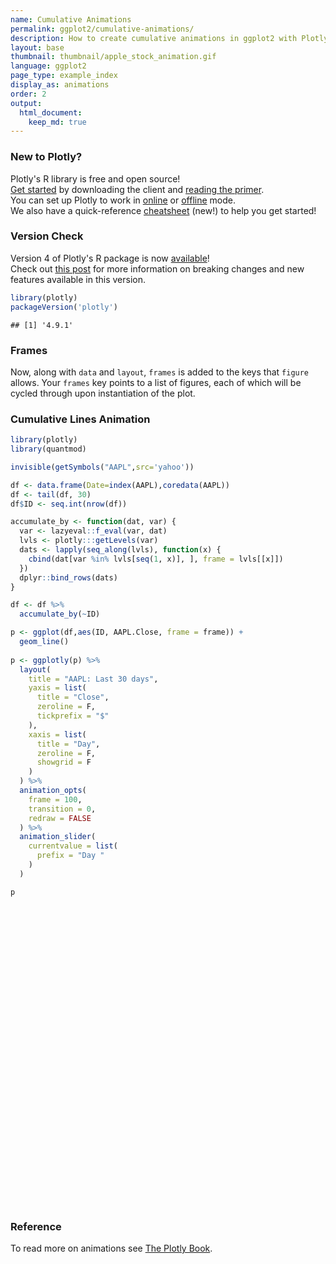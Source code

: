 ```yaml
---
name: Cumulative Animations
permalink: ggplot2/cumulative-animations/
description: How to create cumulative animations in ggplot2 with Plotly.
layout: base
thumbnail: thumbnail/apple_stock_animation.gif
language: ggplot2
page_type: example_index
display_as: animations
order: 2
output:
  html_document:
    keep_md: true
---
```




### New to Plotly?

Plotly's R library is free and open source!<br>
[Get started](https://plot.ly/r/getting-started/) by downloading the client and [reading the primer](https://plot.ly/r/getting-started/).<br>
You can set up Plotly to work in [online](https://plot.ly/r/getting-started/#hosting-graphs-in-your-online-plotly-account) or [offline](https://plot.ly/r/offline/) mode.<br>
We also have a quick-reference [cheatsheet](https://images.plot.ly/plotly-documentation/images/r_cheat_sheet.pdf) (new!) to help you get started!

### Version Check

Version 4 of Plotly's R package is now [available](https://plot.ly/r/getting-started/#installation)!<br>
Check out [this post](http://moderndata.plot.ly/upgrading-to-plotly-4-0-and-above/) for more information on breaking changes and new features available in this version.

```r
library(plotly)
packageVersion('plotly')
```

```
## [1] '4.9.1'
```

### Frames

Now, along with `data` and `layout`, `frames` is added to the keys that `figure` allows. Your `frames` key points to a list of figures, each of which will be cycled through upon instantiation of the plot.

### Cumulative Lines Animation


```r
library(plotly)
library(quantmod)

invisible(getSymbols("AAPL",src='yahoo'))

df <- data.frame(Date=index(AAPL),coredata(AAPL))
df <- tail(df, 30)
df$ID <- seq.int(nrow(df))

accumulate_by <- function(dat, var) {
  var <- lazyeval::f_eval(var, dat)
  lvls <- plotly:::getLevels(var)
  dats <- lapply(seq_along(lvls), function(x) {
    cbind(dat[var %in% lvls[seq(1, x)], ], frame = lvls[[x]])
  })
  dplyr::bind_rows(dats)
}

df <- df %>%
  accumulate_by(~ID)

p <- ggplot(df,aes(ID, AAPL.Close, frame = frame)) +
  geom_line()
  
p <- ggplotly(p) %>%
  layout(
    title = "AAPL: Last 30 days",
    yaxis = list(
      title = "Close",
      zeroline = F,
      tickprefix = "$"
    ),
    xaxis = list(
      title = "Day",
      zeroline = F, 
      showgrid = F
    )
  ) %>% 
  animation_opts(
    frame = 100, 
    transition = 0, 
    redraw = FALSE
  ) %>%
  animation_slider(
    currentvalue = list(
      prefix = "Day "
    )
  )

p
```

<div id="htmlwidget-3864d1f7629e092b8380" style="width:672px;height:480px;" class="plotly html-widget"></div>
<script type="application/json" data-for="htmlwidget-3864d1f7629e092b8380">{"x":{"data":[{"x":[1],"y":[263.190002],"text":"ID:  1<br />AAPL.Close: 263.19<br />frame:  1","frame":"1","type":"scatter","mode":"lines","line":{"width":1.88976377952756,"color":"rgba(0,0,0,1)","dash":"solid"},"hoveron":"points","showlegend":false,"xaxis":"x","yaxis":"y","hoverinfo":"text","visible":true}],"layout":{"margin":{"t":26.2283105022831,"r":7.30593607305936,"b":40.1826484018265,"l":43.1050228310502},"plot_bgcolor":"rgba(235,235,235,1)","paper_bgcolor":"rgba(255,255,255,1)","font":{"color":"rgba(0,0,0,1)","family":"","size":14.6118721461187},"xaxis":{"domain":[0,1],"automargin":true,"type":"linear","autorange":false,"range":[-0.45,31.45],"tickmode":"array","ticktext":["0","10","20","30"],"tickvals":[0,10,20,30],"categoryorder":"array","categoryarray":["0","10","20","30"],"nticks":null,"ticks":"outside","tickcolor":"rgba(51,51,51,1)","ticklen":3.65296803652968,"tickwidth":0.66417600664176,"showticklabels":true,"tickfont":{"color":"rgba(77,77,77,1)","family":"","size":11.689497716895},"tickangle":-0,"showline":false,"linecolor":null,"linewidth":0,"showgrid":false,"gridcolor":"rgba(255,255,255,1)","gridwidth":0.66417600664176,"zeroline":false,"anchor":"y","title":"Day","hoverformat":".2f"},"yaxis":{"domain":[0,1],"automargin":true,"type":"linear","autorange":false,"range":[257.4050123,302.3950057],"tickmode":"array","ticktext":["260","270","280","290","300"],"tickvals":[260,270,280,290,300],"categoryorder":"array","categoryarray":["260","270","280","290","300"],"nticks":null,"ticks":"outside","tickcolor":"rgba(51,51,51,1)","ticklen":3.65296803652968,"tickwidth":0.66417600664176,"showticklabels":true,"tickfont":{"color":"rgba(77,77,77,1)","family":"","size":11.689497716895},"tickangle":-0,"showline":false,"linecolor":null,"linewidth":0,"showgrid":true,"gridcolor":"rgba(255,255,255,1)","gridwidth":0.66417600664176,"zeroline":false,"anchor":"x","title":"Close","hoverformat":".2f","tickprefix":"$"},"shapes":[{"type":"rect","fillcolor":null,"line":{"color":null,"width":0,"linetype":[]},"yref":"paper","xref":"paper","x0":0,"x1":1,"y0":0,"y1":1}],"showlegend":false,"legend":{"bgcolor":"rgba(255,255,255,1)","bordercolor":"transparent","borderwidth":1.88976377952756,"font":{"color":"rgba(0,0,0,1)","family":"","size":11.689497716895}},"hovermode":"closest","barmode":"relative","title":"AAPL: Last 30 days","sliders":[{"currentvalue":{"prefix":"Day ","xanchor":"right","font":{"size":16,"color":"rgba(204,204,204,1)"}},"steps":[{"method":"animate","args":[["1"],{"transition":{"duration":0,"easing":"linear"},"frame":{"duration":100,"redraw":false},"mode":"immediate"}],"label":"1","value":"1"},{"method":"animate","args":[["2"],{"transition":{"duration":0,"easing":"linear"},"frame":{"duration":100,"redraw":false},"mode":"immediate"}],"label":"2","value":"2"},{"method":"animate","args":[["3"],{"transition":{"duration":0,"easing":"linear"},"frame":{"duration":100,"redraw":false},"mode":"immediate"}],"label":"3","value":"3"},{"method":"animate","args":[["4"],{"transition":{"duration":0,"easing":"linear"},"frame":{"duration":100,"redraw":false},"mode":"immediate"}],"label":"4","value":"4"},{"method":"animate","args":[["5"],{"transition":{"duration":0,"easing":"linear"},"frame":{"duration":100,"redraw":false},"mode":"immediate"}],"label":"5","value":"5"},{"method":"animate","args":[["6"],{"transition":{"duration":0,"easing":"linear"},"frame":{"duration":100,"redraw":false},"mode":"immediate"}],"label":"6","value":"6"},{"method":"animate","args":[["7"],{"transition":{"duration":0,"easing":"linear"},"frame":{"duration":100,"redraw":false},"mode":"immediate"}],"label":"7","value":"7"},{"method":"animate","args":[["8"],{"transition":{"duration":0,"easing":"linear"},"frame":{"duration":100,"redraw":false},"mode":"immediate"}],"label":"8","value":"8"},{"method":"animate","args":[["9"],{"transition":{"duration":0,"easing":"linear"},"frame":{"duration":100,"redraw":false},"mode":"immediate"}],"label":"9","value":"9"},{"method":"animate","args":[["10"],{"transition":{"duration":0,"easing":"linear"},"frame":{"duration":100,"redraw":false},"mode":"immediate"}],"label":"10","value":"10"},{"method":"animate","args":[["11"],{"transition":{"duration":0,"easing":"linear"},"frame":{"duration":100,"redraw":false},"mode":"immediate"}],"label":"11","value":"11"},{"method":"animate","args":[["12"],{"transition":{"duration":0,"easing":"linear"},"frame":{"duration":100,"redraw":false},"mode":"immediate"}],"label":"12","value":"12"},{"method":"animate","args":[["13"],{"transition":{"duration":0,"easing":"linear"},"frame":{"duration":100,"redraw":false},"mode":"immediate"}],"label":"13","value":"13"},{"method":"animate","args":[["14"],{"transition":{"duration":0,"easing":"linear"},"frame":{"duration":100,"redraw":false},"mode":"immediate"}],"label":"14","value":"14"},{"method":"animate","args":[["15"],{"transition":{"duration":0,"easing":"linear"},"frame":{"duration":100,"redraw":false},"mode":"immediate"}],"label":"15","value":"15"},{"method":"animate","args":[["16"],{"transition":{"duration":0,"easing":"linear"},"frame":{"duration":100,"redraw":false},"mode":"immediate"}],"label":"16","value":"16"},{"method":"animate","args":[["17"],{"transition":{"duration":0,"easing":"linear"},"frame":{"duration":100,"redraw":false},"mode":"immediate"}],"label":"17","value":"17"},{"method":"animate","args":[["18"],{"transition":{"duration":0,"easing":"linear"},"frame":{"duration":100,"redraw":false},"mode":"immediate"}],"label":"18","value":"18"},{"method":"animate","args":[["19"],{"transition":{"duration":0,"easing":"linear"},"frame":{"duration":100,"redraw":false},"mode":"immediate"}],"label":"19","value":"19"},{"method":"animate","args":[["20"],{"transition":{"duration":0,"easing":"linear"},"frame":{"duration":100,"redraw":false},"mode":"immediate"}],"label":"20","value":"20"},{"method":"animate","args":[["21"],{"transition":{"duration":0,"easing":"linear"},"frame":{"duration":100,"redraw":false},"mode":"immediate"}],"label":"21","value":"21"},{"method":"animate","args":[["22"],{"transition":{"duration":0,"easing":"linear"},"frame":{"duration":100,"redraw":false},"mode":"immediate"}],"label":"22","value":"22"},{"method":"animate","args":[["23"],{"transition":{"duration":0,"easing":"linear"},"frame":{"duration":100,"redraw":false},"mode":"immediate"}],"label":"23","value":"23"},{"method":"animate","args":[["24"],{"transition":{"duration":0,"easing":"linear"},"frame":{"duration":100,"redraw":false},"mode":"immediate"}],"label":"24","value":"24"},{"method":"animate","args":[["25"],{"transition":{"duration":0,"easing":"linear"},"frame":{"duration":100,"redraw":false},"mode":"immediate"}],"label":"25","value":"25"},{"method":"animate","args":[["26"],{"transition":{"duration":0,"easing":"linear"},"frame":{"duration":100,"redraw":false},"mode":"immediate"}],"label":"26","value":"26"},{"method":"animate","args":[["27"],{"transition":{"duration":0,"easing":"linear"},"frame":{"duration":100,"redraw":false},"mode":"immediate"}],"label":"27","value":"27"},{"method":"animate","args":[["28"],{"transition":{"duration":0,"easing":"linear"},"frame":{"duration":100,"redraw":false},"mode":"immediate"}],"label":"28","value":"28"},{"method":"animate","args":[["29"],{"transition":{"duration":0,"easing":"linear"},"frame":{"duration":100,"redraw":false},"mode":"immediate"}],"label":"29","value":"29"},{"method":"animate","args":[["30"],{"transition":{"duration":0,"easing":"linear"},"frame":{"duration":100,"redraw":false},"mode":"immediate"}],"label":"30","value":"30"}],"visible":true,"pad":{"t":40}}],"updatemenus":[{"type":"buttons","direction":"right","showactive":false,"y":0,"x":0,"yanchor":"top","xanchor":"right","pad":{"t":60,"r":5},"buttons":[{"label":"Play","method":"animate","args":[null,{"fromcurrent":true,"mode":"immediate","transition":{"duration":0,"easing":"linear"},"frame":{"duration":100,"redraw":false}}]}]}]},"config":{"doubleClick":"reset","showSendToCloud":false},"source":"A","attrs":{"3b3e4e92e19e":{"x":{},"y":{},"frame":{},"type":"scatter"}},"cur_data":"3b3e4e92e19e","visdat":{"3b3e4e92e19e":["function (y) ","x"]},"highlight":{"on":"plotly_click","persistent":false,"dynamic":false,"selectize":false,"opacityDim":0.2,"selected":{"opacity":1},"debounce":0},"frames":[{"name":"1","data":[{"x":[1],"y":[263.190002],"text":"ID:  1<br />AAPL.Close: 263.19<br />frame:  1","frame":"1","type":"scatter","mode":"lines","line":{"width":1.88976377952756,"color":"rgba(0,0,0,1)","dash":"solid"},"hoveron":"points","showlegend":false,"xaxis":"x","yaxis":"y","hoverinfo":"text","visible":true}],"traces":[0]},{"name":"2","data":[{"x":[1,2],"y":[263.190002,262.01001],"text":["ID:  1<br />AAPL.Close: 263.19<br />frame:  2","ID:  2<br />AAPL.Close: 262.01<br />frame:  2"],"frame":"2","type":"scatter","mode":"lines","line":{"width":1.88976377952756,"color":"rgba(0,0,0,1)","dash":"solid"},"hoveron":"points","showlegend":false,"xaxis":"x","yaxis":"y","hoverinfo":"text","visible":true}],"traces":[0]},{"name":"3","data":[{"x":[1,2,3],"y":[263.190002,262.01001,261.779999],"text":["ID:  1<br />AAPL.Close: 263.19<br />frame:  3","ID:  2<br />AAPL.Close: 262.01<br />frame:  3","ID:  3<br />AAPL.Close: 261.78<br />frame:  3"],"frame":"3","type":"scatter","mode":"lines","line":{"width":1.88976377952756,"color":"rgba(0,0,0,1)","dash":"solid"},"hoveron":"points","showlegend":false,"xaxis":"x","yaxis":"y","hoverinfo":"text","visible":true}],"traces":[0]},{"name":"4","data":[{"x":[1,2,3,4],"y":[263.190002,262.01001,261.779999,266.369995],"text":["ID:  1<br />AAPL.Close: 263.19<br />frame:  4","ID:  2<br />AAPL.Close: 262.01<br />frame:  4","ID:  3<br />AAPL.Close: 261.78<br />frame:  4","ID:  4<br />AAPL.Close: 266.37<br />frame:  4"],"frame":"4","type":"scatter","mode":"lines","line":{"width":1.88976377952756,"color":"rgba(0,0,0,1)","dash":"solid"},"hoveron":"points","showlegend":false,"xaxis":"x","yaxis":"y","hoverinfo":"text","visible":true}],"traces":[0]},{"name":"5","data":[{"x":[1,2,3,4,5],"y":[263.190002,262.01001,261.779999,266.369995,264.290009],"text":["ID:  1<br />AAPL.Close: 263.19<br />frame:  5","ID:  2<br />AAPL.Close: 262.01<br />frame:  5","ID:  3<br />AAPL.Close: 261.78<br />frame:  5","ID:  4<br />AAPL.Close: 266.37<br />frame:  5","ID:  5<br />AAPL.Close: 264.29<br />frame:  5"],"frame":"5","type":"scatter","mode":"lines","line":{"width":1.88976377952756,"color":"rgba(0,0,0,1)","dash":"solid"},"hoveron":"points","showlegend":false,"xaxis":"x","yaxis":"y","hoverinfo":"text","visible":true}],"traces":[0]},{"name":"6","data":[{"x":[1,2,3,4,5,6],"y":[263.190002,262.01001,261.779999,266.369995,264.290009,267.839996],"text":["ID:  1<br />AAPL.Close: 263.19<br />frame:  6","ID:  2<br />AAPL.Close: 262.01<br />frame:  6","ID:  3<br />AAPL.Close: 261.78<br />frame:  6","ID:  4<br />AAPL.Close: 266.37<br />frame:  6","ID:  5<br />AAPL.Close: 264.29<br />frame:  6","ID:  6<br />AAPL.Close: 267.84<br />frame:  6"],"frame":"6","type":"scatter","mode":"lines","line":{"width":1.88976377952756,"color":"rgba(0,0,0,1)","dash":"solid"},"hoveron":"points","showlegend":false,"xaxis":"x","yaxis":"y","hoverinfo":"text","visible":true}],"traces":[0]},{"name":"7","data":[{"x":[1,2,3,4,5,6,7],"y":[263.190002,262.01001,261.779999,266.369995,264.290009,267.839996,267.25],"text":["ID:  1<br />AAPL.Close: 263.19<br />frame:  7","ID:  2<br />AAPL.Close: 262.01<br />frame:  7","ID:  3<br />AAPL.Close: 261.78<br />frame:  7","ID:  4<br />AAPL.Close: 266.37<br />frame:  7","ID:  5<br />AAPL.Close: 264.29<br />frame:  7","ID:  6<br />AAPL.Close: 267.84<br />frame:  7","ID:  7<br />AAPL.Close: 267.25<br />frame:  7"],"frame":"7","type":"scatter","mode":"lines","line":{"width":1.88976377952756,"color":"rgba(0,0,0,1)","dash":"solid"},"hoveron":"points","showlegend":false,"xaxis":"x","yaxis":"y","hoverinfo":"text","visible":true}],"traces":[0]},{"name":"8","data":[{"x":[1,2,3,4,5,6,7,8],"y":[263.190002,262.01001,261.779999,266.369995,264.290009,267.839996,267.25,264.160004],"text":["ID:  1<br />AAPL.Close: 263.19<br />frame:  8","ID:  2<br />AAPL.Close: 262.01<br />frame:  8","ID:  3<br />AAPL.Close: 261.78<br />frame:  8","ID:  4<br />AAPL.Close: 266.37<br />frame:  8","ID:  5<br />AAPL.Close: 264.29<br />frame:  8","ID:  6<br />AAPL.Close: 267.84<br />frame:  8","ID:  7<br />AAPL.Close: 267.25<br />frame:  8","ID:  8<br />AAPL.Close: 264.16<br />frame:  8"],"frame":"8","type":"scatter","mode":"lines","line":{"width":1.88976377952756,"color":"rgba(0,0,0,1)","dash":"solid"},"hoveron":"points","showlegend":false,"xaxis":"x","yaxis":"y","hoverinfo":"text","visible":true}],"traces":[0]},{"name":"9","data":[{"x":[1,2,3,4,5,6,7,8,9],"y":[263.190002,262.01001,261.779999,266.369995,264.290009,267.839996,267.25,264.160004,259.450012],"text":["ID:  1<br />AAPL.Close: 263.19<br />frame:  9","ID:  2<br />AAPL.Close: 262.01<br />frame:  9","ID:  3<br />AAPL.Close: 261.78<br />frame:  9","ID:  4<br />AAPL.Close: 266.37<br />frame:  9","ID:  5<br />AAPL.Close: 264.29<br />frame:  9","ID:  6<br />AAPL.Close: 267.84<br />frame:  9","ID:  7<br />AAPL.Close: 267.25<br />frame:  9","ID:  8<br />AAPL.Close: 264.16<br />frame:  9","ID:  9<br />AAPL.Close: 259.45<br />frame:  9"],"frame":"9","type":"scatter","mode":"lines","line":{"width":1.88976377952756,"color":"rgba(0,0,0,1)","dash":"solid"},"hoveron":"points","showlegend":false,"xaxis":"x","yaxis":"y","hoverinfo":"text","visible":true}],"traces":[0]},{"name":"10","data":[{"x":[1,2,3,4,5,6,7,8,9,10],"y":[263.190002,262.01001,261.779999,266.369995,264.290009,267.839996,267.25,264.160004,259.450012,261.73999],"text":["ID:  1<br />AAPL.Close: 263.19<br />frame: 10","ID:  2<br />AAPL.Close: 262.01<br />frame: 10","ID:  3<br />AAPL.Close: 261.78<br />frame: 10","ID:  4<br />AAPL.Close: 266.37<br />frame: 10","ID:  5<br />AAPL.Close: 264.29<br />frame: 10","ID:  6<br />AAPL.Close: 267.84<br />frame: 10","ID:  7<br />AAPL.Close: 267.25<br />frame: 10","ID:  8<br />AAPL.Close: 264.16<br />frame: 10","ID:  9<br />AAPL.Close: 259.45<br />frame: 10","ID: 10<br />AAPL.Close: 261.74<br />frame: 10"],"frame":"10","type":"scatter","mode":"lines","line":{"width":1.88976377952756,"color":"rgba(0,0,0,1)","dash":"solid"},"hoveron":"points","showlegend":false,"xaxis":"x","yaxis":"y","hoverinfo":"text","visible":true}],"traces":[0]},{"name":"11","data":[{"x":[1,2,3,4,5,6,7,8,9,10,11],"y":[263.190002,262.01001,261.779999,266.369995,264.290009,267.839996,267.25,264.160004,259.450012,261.73999,265.579987],"text":["ID:  1<br />AAPL.Close: 263.19<br />frame: 11","ID:  2<br />AAPL.Close: 262.01<br />frame: 11","ID:  3<br />AAPL.Close: 261.78<br />frame: 11","ID:  4<br />AAPL.Close: 266.37<br />frame: 11","ID:  5<br />AAPL.Close: 264.29<br />frame: 11","ID:  6<br />AAPL.Close: 267.84<br />frame: 11","ID:  7<br />AAPL.Close: 267.25<br />frame: 11","ID:  8<br />AAPL.Close: 264.16<br />frame: 11","ID:  9<br />AAPL.Close: 259.45<br />frame: 11","ID: 10<br />AAPL.Close: 261.74<br />frame: 11","ID: 11<br />AAPL.Close: 265.58<br />frame: 11"],"frame":"11","type":"scatter","mode":"lines","line":{"width":1.88976377952756,"color":"rgba(0,0,0,1)","dash":"solid"},"hoveron":"points","showlegend":false,"xaxis":"x","yaxis":"y","hoverinfo":"text","visible":true}],"traces":[0]},{"name":"12","data":[{"x":[1,2,3,4,5,6,7,8,9,10,11,12],"y":[263.190002,262.01001,261.779999,266.369995,264.290009,267.839996,267.25,264.160004,259.450012,261.73999,265.579987,270.709991],"text":["ID:  1<br />AAPL.Close: 263.19<br />frame: 12","ID:  2<br />AAPL.Close: 262.01<br />frame: 12","ID:  3<br />AAPL.Close: 261.78<br />frame: 12","ID:  4<br />AAPL.Close: 266.37<br />frame: 12","ID:  5<br />AAPL.Close: 264.29<br />frame: 12","ID:  6<br />AAPL.Close: 267.84<br />frame: 12","ID:  7<br />AAPL.Close: 267.25<br />frame: 12","ID:  8<br />AAPL.Close: 264.16<br />frame: 12","ID:  9<br />AAPL.Close: 259.45<br />frame: 12","ID: 10<br />AAPL.Close: 261.74<br />frame: 12","ID: 11<br />AAPL.Close: 265.58<br />frame: 12","ID: 12<br />AAPL.Close: 270.71<br />frame: 12"],"frame":"12","type":"scatter","mode":"lines","line":{"width":1.88976377952756,"color":"rgba(0,0,0,1)","dash":"solid"},"hoveron":"points","showlegend":false,"xaxis":"x","yaxis":"y","hoverinfo":"text","visible":true}],"traces":[0]},{"name":"13","data":[{"x":[1,2,3,4,5,6,7,8,9,10,11,12,13],"y":[263.190002,262.01001,261.779999,266.369995,264.290009,267.839996,267.25,264.160004,259.450012,261.73999,265.579987,270.709991,266.920013],"text":["ID:  1<br />AAPL.Close: 263.19<br />frame: 13","ID:  2<br />AAPL.Close: 262.01<br />frame: 13","ID:  3<br />AAPL.Close: 261.78<br />frame: 13","ID:  4<br />AAPL.Close: 266.37<br />frame: 13","ID:  5<br />AAPL.Close: 264.29<br />frame: 13","ID:  6<br />AAPL.Close: 267.84<br />frame: 13","ID:  7<br />AAPL.Close: 267.25<br />frame: 13","ID:  8<br />AAPL.Close: 264.16<br />frame: 13","ID:  9<br />AAPL.Close: 259.45<br />frame: 13","ID: 10<br />AAPL.Close: 261.74<br />frame: 13","ID: 11<br />AAPL.Close: 265.58<br />frame: 13","ID: 12<br />AAPL.Close: 270.71<br />frame: 13","ID: 13<br />AAPL.Close: 266.92<br />frame: 13"],"frame":"13","type":"scatter","mode":"lines","line":{"width":1.88976377952756,"color":"rgba(0,0,0,1)","dash":"solid"},"hoveron":"points","showlegend":false,"xaxis":"x","yaxis":"y","hoverinfo":"text","visible":true}],"traces":[0]},{"name":"14","data":[{"x":[1,2,3,4,5,6,7,8,9,10,11,12,13,14],"y":[263.190002,262.01001,261.779999,266.369995,264.290009,267.839996,267.25,264.160004,259.450012,261.73999,265.579987,270.709991,266.920013,268.480011],"text":["ID:  1<br />AAPL.Close: 263.19<br />frame: 14","ID:  2<br />AAPL.Close: 262.01<br />frame: 14","ID:  3<br />AAPL.Close: 261.78<br />frame: 14","ID:  4<br />AAPL.Close: 266.37<br />frame: 14","ID:  5<br />AAPL.Close: 264.29<br />frame: 14","ID:  6<br />AAPL.Close: 267.84<br />frame: 14","ID:  7<br />AAPL.Close: 267.25<br />frame: 14","ID:  8<br />AAPL.Close: 264.16<br />frame: 14","ID:  9<br />AAPL.Close: 259.45<br />frame: 14","ID: 10<br />AAPL.Close: 261.74<br />frame: 14","ID: 11<br />AAPL.Close: 265.58<br />frame: 14","ID: 12<br />AAPL.Close: 270.71<br />frame: 14","ID: 13<br />AAPL.Close: 266.92<br />frame: 14","ID: 14<br />AAPL.Close: 268.48<br />frame: 14"],"frame":"14","type":"scatter","mode":"lines","line":{"width":1.88976377952756,"color":"rgba(0,0,0,1)","dash":"solid"},"hoveron":"points","showlegend":false,"xaxis":"x","yaxis":"y","hoverinfo":"text","visible":true}],"traces":[0]},{"name":"15","data":[{"x":[1,2,3,4,5,6,7,8,9,10,11,12,13,14,15],"y":[263.190002,262.01001,261.779999,266.369995,264.290009,267.839996,267.25,264.160004,259.450012,261.73999,265.579987,270.709991,266.920013,268.480011,270.769989],"text":["ID:  1<br />AAPL.Close: 263.19<br />frame: 15","ID:  2<br />AAPL.Close: 262.01<br />frame: 15","ID:  3<br />AAPL.Close: 261.78<br />frame: 15","ID:  4<br />AAPL.Close: 266.37<br />frame: 15","ID:  5<br />AAPL.Close: 264.29<br />frame: 15","ID:  6<br />AAPL.Close: 267.84<br />frame: 15","ID:  7<br />AAPL.Close: 267.25<br />frame: 15","ID:  8<br />AAPL.Close: 264.16<br />frame: 15","ID:  9<br />AAPL.Close: 259.45<br />frame: 15","ID: 10<br />AAPL.Close: 261.74<br />frame: 15","ID: 11<br />AAPL.Close: 265.58<br />frame: 15","ID: 12<br />AAPL.Close: 270.71<br />frame: 15","ID: 13<br />AAPL.Close: 266.92<br />frame: 15","ID: 14<br />AAPL.Close: 268.48<br />frame: 15","ID: 15<br />AAPL.Close: 270.77<br />frame: 15"],"frame":"15","type":"scatter","mode":"lines","line":{"width":1.88976377952756,"color":"rgba(0,0,0,1)","dash":"solid"},"hoveron":"points","showlegend":false,"xaxis":"x","yaxis":"y","hoverinfo":"text","visible":true}],"traces":[0]},{"name":"16","data":[{"x":[1,2,3,4,5,6,7,8,9,10,11,12,13,14,15,16],"y":[263.190002,262.01001,261.779999,266.369995,264.290009,267.839996,267.25,264.160004,259.450012,261.73999,265.579987,270.709991,266.920013,268.480011,270.769989,271.459991],"text":["ID:  1<br />AAPL.Close: 263.19<br />frame: 16","ID:  2<br />AAPL.Close: 262.01<br />frame: 16","ID:  3<br />AAPL.Close: 261.78<br />frame: 16","ID:  4<br />AAPL.Close: 266.37<br />frame: 16","ID:  5<br />AAPL.Close: 264.29<br />frame: 16","ID:  6<br />AAPL.Close: 267.84<br />frame: 16","ID:  7<br />AAPL.Close: 267.25<br />frame: 16","ID:  8<br />AAPL.Close: 264.16<br />frame: 16","ID:  9<br />AAPL.Close: 259.45<br />frame: 16","ID: 10<br />AAPL.Close: 261.74<br />frame: 16","ID: 11<br />AAPL.Close: 265.58<br />frame: 16","ID: 12<br />AAPL.Close: 270.71<br />frame: 16","ID: 13<br />AAPL.Close: 266.92<br />frame: 16","ID: 14<br />AAPL.Close: 268.48<br />frame: 16","ID: 15<br />AAPL.Close: 270.77<br />frame: 16","ID: 16<br />AAPL.Close: 271.46<br />frame: 16"],"frame":"16","type":"scatter","mode":"lines","line":{"width":1.88976377952756,"color":"rgba(0,0,0,1)","dash":"solid"},"hoveron":"points","showlegend":false,"xaxis":"x","yaxis":"y","hoverinfo":"text","visible":true}],"traces":[0]},{"name":"17","data":[{"x":[1,2,3,4,5,6,7,8,9,10,11,12,13,14,15,16,17],"y":[263.190002,262.01001,261.779999,266.369995,264.290009,267.839996,267.25,264.160004,259.450012,261.73999,265.579987,270.709991,266.920013,268.480011,270.769989,271.459991,275.149994],"text":["ID:  1<br />AAPL.Close: 263.19<br />frame: 17","ID:  2<br />AAPL.Close: 262.01<br />frame: 17","ID:  3<br />AAPL.Close: 261.78<br />frame: 17","ID:  4<br />AAPL.Close: 266.37<br />frame: 17","ID:  5<br />AAPL.Close: 264.29<br />frame: 17","ID:  6<br />AAPL.Close: 267.84<br />frame: 17","ID:  7<br />AAPL.Close: 267.25<br />frame: 17","ID:  8<br />AAPL.Close: 264.16<br />frame: 17","ID:  9<br />AAPL.Close: 259.45<br />frame: 17","ID: 10<br />AAPL.Close: 261.74<br />frame: 17","ID: 11<br />AAPL.Close: 265.58<br />frame: 17","ID: 12<br />AAPL.Close: 270.71<br />frame: 17","ID: 13<br />AAPL.Close: 266.92<br />frame: 17","ID: 14<br />AAPL.Close: 268.48<br />frame: 17","ID: 15<br />AAPL.Close: 270.77<br />frame: 17","ID: 16<br />AAPL.Close: 271.46<br />frame: 17","ID: 17<br />AAPL.Close: 275.15<br />frame: 17"],"frame":"17","type":"scatter","mode":"lines","line":{"width":1.88976377952756,"color":"rgba(0,0,0,1)","dash":"solid"},"hoveron":"points","showlegend":false,"xaxis":"x","yaxis":"y","hoverinfo":"text","visible":true}],"traces":[0]},{"name":"18","data":[{"x":[1,2,3,4,5,6,7,8,9,10,11,12,13,14,15,16,17,18],"y":[263.190002,262.01001,261.779999,266.369995,264.290009,267.839996,267.25,264.160004,259.450012,261.73999,265.579987,270.709991,266.920013,268.480011,270.769989,271.459991,275.149994,279.859985],"text":["ID:  1<br />AAPL.Close: 263.19<br />frame: 18","ID:  2<br />AAPL.Close: 262.01<br />frame: 18","ID:  3<br />AAPL.Close: 261.78<br />frame: 18","ID:  4<br />AAPL.Close: 266.37<br />frame: 18","ID:  5<br />AAPL.Close: 264.29<br />frame: 18","ID:  6<br />AAPL.Close: 267.84<br />frame: 18","ID:  7<br />AAPL.Close: 267.25<br />frame: 18","ID:  8<br />AAPL.Close: 264.16<br />frame: 18","ID:  9<br />AAPL.Close: 259.45<br />frame: 18","ID: 10<br />AAPL.Close: 261.74<br />frame: 18","ID: 11<br />AAPL.Close: 265.58<br />frame: 18","ID: 12<br />AAPL.Close: 270.71<br />frame: 18","ID: 13<br />AAPL.Close: 266.92<br />frame: 18","ID: 14<br />AAPL.Close: 268.48<br />frame: 18","ID: 15<br />AAPL.Close: 270.77<br />frame: 18","ID: 16<br />AAPL.Close: 271.46<br />frame: 18","ID: 17<br />AAPL.Close: 275.15<br />frame: 18","ID: 18<br />AAPL.Close: 279.86<br />frame: 18"],"frame":"18","type":"scatter","mode":"lines","line":{"width":1.88976377952756,"color":"rgba(0,0,0,1)","dash":"solid"},"hoveron":"points","showlegend":false,"xaxis":"x","yaxis":"y","hoverinfo":"text","visible":true}],"traces":[0]},{"name":"19","data":[{"x":[1,2,3,4,5,6,7,8,9,10,11,12,13,14,15,16,17,18,19],"y":[263.190002,262.01001,261.779999,266.369995,264.290009,267.839996,267.25,264.160004,259.450012,261.73999,265.579987,270.709991,266.920013,268.480011,270.769989,271.459991,275.149994,279.859985,280.410004],"text":["ID:  1<br />AAPL.Close: 263.19<br />frame: 19","ID:  2<br />AAPL.Close: 262.01<br />frame: 19","ID:  3<br />AAPL.Close: 261.78<br />frame: 19","ID:  4<br />AAPL.Close: 266.37<br />frame: 19","ID:  5<br />AAPL.Close: 264.29<br />frame: 19","ID:  6<br />AAPL.Close: 267.84<br />frame: 19","ID:  7<br />AAPL.Close: 267.25<br />frame: 19","ID:  8<br />AAPL.Close: 264.16<br />frame: 19","ID:  9<br />AAPL.Close: 259.45<br />frame: 19","ID: 10<br />AAPL.Close: 261.74<br />frame: 19","ID: 11<br />AAPL.Close: 265.58<br />frame: 19","ID: 12<br />AAPL.Close: 270.71<br />frame: 19","ID: 13<br />AAPL.Close: 266.92<br />frame: 19","ID: 14<br />AAPL.Close: 268.48<br />frame: 19","ID: 15<br />AAPL.Close: 270.77<br />frame: 19","ID: 16<br />AAPL.Close: 271.46<br />frame: 19","ID: 17<br />AAPL.Close: 275.15<br />frame: 19","ID: 18<br />AAPL.Close: 279.86<br />frame: 19","ID: 19<br />AAPL.Close: 280.41<br />frame: 19"],"frame":"19","type":"scatter","mode":"lines","line":{"width":1.88976377952756,"color":"rgba(0,0,0,1)","dash":"solid"},"hoveron":"points","showlegend":false,"xaxis":"x","yaxis":"y","hoverinfo":"text","visible":true}],"traces":[0]},{"name":"20","data":[{"x":[1,2,3,4,5,6,7,8,9,10,11,12,13,14,15,16,17,18,19,20],"y":[263.190002,262.01001,261.779999,266.369995,264.290009,267.839996,267.25,264.160004,259.450012,261.73999,265.579987,270.709991,266.920013,268.480011,270.769989,271.459991,275.149994,279.859985,280.410004,279.73999],"text":["ID:  1<br />AAPL.Close: 263.19<br />frame: 20","ID:  2<br />AAPL.Close: 262.01<br />frame: 20","ID:  3<br />AAPL.Close: 261.78<br />frame: 20","ID:  4<br />AAPL.Close: 266.37<br />frame: 20","ID:  5<br />AAPL.Close: 264.29<br />frame: 20","ID:  6<br />AAPL.Close: 267.84<br />frame: 20","ID:  7<br />AAPL.Close: 267.25<br />frame: 20","ID:  8<br />AAPL.Close: 264.16<br />frame: 20","ID:  9<br />AAPL.Close: 259.45<br />frame: 20","ID: 10<br />AAPL.Close: 261.74<br />frame: 20","ID: 11<br />AAPL.Close: 265.58<br />frame: 20","ID: 12<br />AAPL.Close: 270.71<br />frame: 20","ID: 13<br />AAPL.Close: 266.92<br />frame: 20","ID: 14<br />AAPL.Close: 268.48<br />frame: 20","ID: 15<br />AAPL.Close: 270.77<br />frame: 20","ID: 16<br />AAPL.Close: 271.46<br />frame: 20","ID: 17<br />AAPL.Close: 275.15<br />frame: 20","ID: 18<br />AAPL.Close: 279.86<br />frame: 20","ID: 19<br />AAPL.Close: 280.41<br />frame: 20","ID: 20<br />AAPL.Close: 279.74<br />frame: 20"],"frame":"20","type":"scatter","mode":"lines","line":{"width":1.88976377952756,"color":"rgba(0,0,0,1)","dash":"solid"},"hoveron":"points","showlegend":false,"xaxis":"x","yaxis":"y","hoverinfo":"text","visible":true}],"traces":[0]},{"name":"21","data":[{"x":[1,2,3,4,5,6,7,8,9,10,11,12,13,14,15,16,17,18,19,20,21],"y":[263.190002,262.01001,261.779999,266.369995,264.290009,267.839996,267.25,264.160004,259.450012,261.73999,265.579987,270.709991,266.920013,268.480011,270.769989,271.459991,275.149994,279.859985,280.410004,279.73999,280.019989],"text":["ID:  1<br />AAPL.Close: 263.19<br />frame: 21","ID:  2<br />AAPL.Close: 262.01<br />frame: 21","ID:  3<br />AAPL.Close: 261.78<br />frame: 21","ID:  4<br />AAPL.Close: 266.37<br />frame: 21","ID:  5<br />AAPL.Close: 264.29<br />frame: 21","ID:  6<br />AAPL.Close: 267.84<br />frame: 21","ID:  7<br />AAPL.Close: 267.25<br />frame: 21","ID:  8<br />AAPL.Close: 264.16<br />frame: 21","ID:  9<br />AAPL.Close: 259.45<br />frame: 21","ID: 10<br />AAPL.Close: 261.74<br />frame: 21","ID: 11<br />AAPL.Close: 265.58<br />frame: 21","ID: 12<br />AAPL.Close: 270.71<br />frame: 21","ID: 13<br />AAPL.Close: 266.92<br />frame: 21","ID: 14<br />AAPL.Close: 268.48<br />frame: 21","ID: 15<br />AAPL.Close: 270.77<br />frame: 21","ID: 16<br />AAPL.Close: 271.46<br />frame: 21","ID: 17<br />AAPL.Close: 275.15<br />frame: 21","ID: 18<br />AAPL.Close: 279.86<br />frame: 21","ID: 19<br />AAPL.Close: 280.41<br />frame: 21","ID: 20<br />AAPL.Close: 279.74<br />frame: 21","ID: 21<br />AAPL.Close: 280.02<br />frame: 21"],"frame":"21","type":"scatter","mode":"lines","line":{"width":1.88976377952756,"color":"rgba(0,0,0,1)","dash":"solid"},"hoveron":"points","showlegend":false,"xaxis":"x","yaxis":"y","hoverinfo":"text","visible":true}],"traces":[0]},{"name":"22","data":[{"x":[1,2,3,4,5,6,7,8,9,10,11,12,13,14,15,16,17,18,19,20,21,22],"y":[263.190002,262.01001,261.779999,266.369995,264.290009,267.839996,267.25,264.160004,259.450012,261.73999,265.579987,270.709991,266.920013,268.480011,270.769989,271.459991,275.149994,279.859985,280.410004,279.73999,280.019989,279.440002],"text":["ID:  1<br />AAPL.Close: 263.19<br />frame: 22","ID:  2<br />AAPL.Close: 262.01<br />frame: 22","ID:  3<br />AAPL.Close: 261.78<br />frame: 22","ID:  4<br />AAPL.Close: 266.37<br />frame: 22","ID:  5<br />AAPL.Close: 264.29<br />frame: 22","ID:  6<br />AAPL.Close: 267.84<br />frame: 22","ID:  7<br />AAPL.Close: 267.25<br />frame: 22","ID:  8<br />AAPL.Close: 264.16<br />frame: 22","ID:  9<br />AAPL.Close: 259.45<br />frame: 22","ID: 10<br />AAPL.Close: 261.74<br />frame: 22","ID: 11<br />AAPL.Close: 265.58<br />frame: 22","ID: 12<br />AAPL.Close: 270.71<br />frame: 22","ID: 13<br />AAPL.Close: 266.92<br />frame: 22","ID: 14<br />AAPL.Close: 268.48<br />frame: 22","ID: 15<br />AAPL.Close: 270.77<br />frame: 22","ID: 16<br />AAPL.Close: 271.46<br />frame: 22","ID: 17<br />AAPL.Close: 275.15<br />frame: 22","ID: 18<br />AAPL.Close: 279.86<br />frame: 22","ID: 19<br />AAPL.Close: 280.41<br />frame: 22","ID: 20<br />AAPL.Close: 279.74<br />frame: 22","ID: 21<br />AAPL.Close: 280.02<br />frame: 22","ID: 22<br />AAPL.Close: 279.44<br />frame: 22"],"frame":"22","type":"scatter","mode":"lines","line":{"width":1.88976377952756,"color":"rgba(0,0,0,1)","dash":"solid"},"hoveron":"points","showlegend":false,"xaxis":"x","yaxis":"y","hoverinfo":"text","visible":true}],"traces":[0]},{"name":"23","data":[{"x":[1,2,3,4,5,6,7,8,9,10,11,12,13,14,15,16,17,18,19,20,21,22,23],"y":[263.190002,262.01001,261.779999,266.369995,264.290009,267.839996,267.25,264.160004,259.450012,261.73999,265.579987,270.709991,266.920013,268.480011,270.769989,271.459991,275.149994,279.859985,280.410004,279.73999,280.019989,279.440002,284],"text":["ID:  1<br />AAPL.Close: 263.19<br />frame: 23","ID:  2<br />AAPL.Close: 262.01<br />frame: 23","ID:  3<br />AAPL.Close: 261.78<br />frame: 23","ID:  4<br />AAPL.Close: 266.37<br />frame: 23","ID:  5<br />AAPL.Close: 264.29<br />frame: 23","ID:  6<br />AAPL.Close: 267.84<br />frame: 23","ID:  7<br />AAPL.Close: 267.25<br />frame: 23","ID:  8<br />AAPL.Close: 264.16<br />frame: 23","ID:  9<br />AAPL.Close: 259.45<br />frame: 23","ID: 10<br />AAPL.Close: 261.74<br />frame: 23","ID: 11<br />AAPL.Close: 265.58<br />frame: 23","ID: 12<br />AAPL.Close: 270.71<br />frame: 23","ID: 13<br />AAPL.Close: 266.92<br />frame: 23","ID: 14<br />AAPL.Close: 268.48<br />frame: 23","ID: 15<br />AAPL.Close: 270.77<br />frame: 23","ID: 16<br />AAPL.Close: 271.46<br />frame: 23","ID: 17<br />AAPL.Close: 275.15<br />frame: 23","ID: 18<br />AAPL.Close: 279.86<br />frame: 23","ID: 19<br />AAPL.Close: 280.41<br />frame: 23","ID: 20<br />AAPL.Close: 279.74<br />frame: 23","ID: 21<br />AAPL.Close: 280.02<br />frame: 23","ID: 22<br />AAPL.Close: 279.44<br />frame: 23","ID: 23<br />AAPL.Close: 284.00<br />frame: 23"],"frame":"23","type":"scatter","mode":"lines","line":{"width":1.88976377952756,"color":"rgba(0,0,0,1)","dash":"solid"},"hoveron":"points","showlegend":false,"xaxis":"x","yaxis":"y","hoverinfo":"text","visible":true}],"traces":[0]},{"name":"24","data":[{"x":[1,2,3,4,5,6,7,8,9,10,11,12,13,14,15,16,17,18,19,20,21,22,23,24],"y":[263.190002,262.01001,261.779999,266.369995,264.290009,267.839996,267.25,264.160004,259.450012,261.73999,265.579987,270.709991,266.920013,268.480011,270.769989,271.459991,275.149994,279.859985,280.410004,279.73999,280.019989,279.440002,284,284.269989],"text":["ID:  1<br />AAPL.Close: 263.19<br />frame: 24","ID:  2<br />AAPL.Close: 262.01<br />frame: 24","ID:  3<br />AAPL.Close: 261.78<br />frame: 24","ID:  4<br />AAPL.Close: 266.37<br />frame: 24","ID:  5<br />AAPL.Close: 264.29<br />frame: 24","ID:  6<br />AAPL.Close: 267.84<br />frame: 24","ID:  7<br />AAPL.Close: 267.25<br />frame: 24","ID:  8<br />AAPL.Close: 264.16<br />frame: 24","ID:  9<br />AAPL.Close: 259.45<br />frame: 24","ID: 10<br />AAPL.Close: 261.74<br />frame: 24","ID: 11<br />AAPL.Close: 265.58<br />frame: 24","ID: 12<br />AAPL.Close: 270.71<br />frame: 24","ID: 13<br />AAPL.Close: 266.92<br />frame: 24","ID: 14<br />AAPL.Close: 268.48<br />frame: 24","ID: 15<br />AAPL.Close: 270.77<br />frame: 24","ID: 16<br />AAPL.Close: 271.46<br />frame: 24","ID: 17<br />AAPL.Close: 275.15<br />frame: 24","ID: 18<br />AAPL.Close: 279.86<br />frame: 24","ID: 19<br />AAPL.Close: 280.41<br />frame: 24","ID: 20<br />AAPL.Close: 279.74<br />frame: 24","ID: 21<br />AAPL.Close: 280.02<br />frame: 24","ID: 22<br />AAPL.Close: 279.44<br />frame: 24","ID: 23<br />AAPL.Close: 284.00<br />frame: 24","ID: 24<br />AAPL.Close: 284.27<br />frame: 24"],"frame":"24","type":"scatter","mode":"lines","line":{"width":1.88976377952756,"color":"rgba(0,0,0,1)","dash":"solid"},"hoveron":"points","showlegend":false,"xaxis":"x","yaxis":"y","hoverinfo":"text","visible":true}],"traces":[0]},{"name":"25","data":[{"x":[1,2,3,4,5,6,7,8,9,10,11,12,13,14,15,16,17,18,19,20,21,22,23,24,25],"y":[263.190002,262.01001,261.779999,266.369995,264.290009,267.839996,267.25,264.160004,259.450012,261.73999,265.579987,270.709991,266.920013,268.480011,270.769989,271.459991,275.149994,279.859985,280.410004,279.73999,280.019989,279.440002,284,284.269989,289.910004],"text":["ID:  1<br />AAPL.Close: 263.19<br />frame: 25","ID:  2<br />AAPL.Close: 262.01<br />frame: 25","ID:  3<br />AAPL.Close: 261.78<br />frame: 25","ID:  4<br />AAPL.Close: 266.37<br />frame: 25","ID:  5<br />AAPL.Close: 264.29<br />frame: 25","ID:  6<br />AAPL.Close: 267.84<br />frame: 25","ID:  7<br />AAPL.Close: 267.25<br />frame: 25","ID:  8<br />AAPL.Close: 264.16<br />frame: 25","ID:  9<br />AAPL.Close: 259.45<br />frame: 25","ID: 10<br />AAPL.Close: 261.74<br />frame: 25","ID: 11<br />AAPL.Close: 265.58<br />frame: 25","ID: 12<br />AAPL.Close: 270.71<br />frame: 25","ID: 13<br />AAPL.Close: 266.92<br />frame: 25","ID: 14<br />AAPL.Close: 268.48<br />frame: 25","ID: 15<br />AAPL.Close: 270.77<br />frame: 25","ID: 16<br />AAPL.Close: 271.46<br />frame: 25","ID: 17<br />AAPL.Close: 275.15<br />frame: 25","ID: 18<br />AAPL.Close: 279.86<br />frame: 25","ID: 19<br />AAPL.Close: 280.41<br />frame: 25","ID: 20<br />AAPL.Close: 279.74<br />frame: 25","ID: 21<br />AAPL.Close: 280.02<br />frame: 25","ID: 22<br />AAPL.Close: 279.44<br />frame: 25","ID: 23<br />AAPL.Close: 284.00<br />frame: 25","ID: 24<br />AAPL.Close: 284.27<br />frame: 25","ID: 25<br />AAPL.Close: 289.91<br />frame: 25"],"frame":"25","type":"scatter","mode":"lines","line":{"width":1.88976377952756,"color":"rgba(0,0,0,1)","dash":"solid"},"hoveron":"points","showlegend":false,"xaxis":"x","yaxis":"y","hoverinfo":"text","visible":true}],"traces":[0]},{"name":"26","data":[{"x":[1,2,3,4,5,6,7,8,9,10,11,12,13,14,15,16,17,18,19,20,21,22,23,24,25,26],"y":[263.190002,262.01001,261.779999,266.369995,264.290009,267.839996,267.25,264.160004,259.450012,261.73999,265.579987,270.709991,266.920013,268.480011,270.769989,271.459991,275.149994,279.859985,280.410004,279.73999,280.019989,279.440002,284,284.269989,289.910004,289.799988],"text":["ID:  1<br />AAPL.Close: 263.19<br />frame: 26","ID:  2<br />AAPL.Close: 262.01<br />frame: 26","ID:  3<br />AAPL.Close: 261.78<br />frame: 26","ID:  4<br />AAPL.Close: 266.37<br />frame: 26","ID:  5<br />AAPL.Close: 264.29<br />frame: 26","ID:  6<br />AAPL.Close: 267.84<br />frame: 26","ID:  7<br />AAPL.Close: 267.25<br />frame: 26","ID:  8<br />AAPL.Close: 264.16<br />frame: 26","ID:  9<br />AAPL.Close: 259.45<br />frame: 26","ID: 10<br />AAPL.Close: 261.74<br />frame: 26","ID: 11<br />AAPL.Close: 265.58<br />frame: 26","ID: 12<br />AAPL.Close: 270.71<br />frame: 26","ID: 13<br />AAPL.Close: 266.92<br />frame: 26","ID: 14<br />AAPL.Close: 268.48<br />frame: 26","ID: 15<br />AAPL.Close: 270.77<br />frame: 26","ID: 16<br />AAPL.Close: 271.46<br />frame: 26","ID: 17<br />AAPL.Close: 275.15<br />frame: 26","ID: 18<br />AAPL.Close: 279.86<br />frame: 26","ID: 19<br />AAPL.Close: 280.41<br />frame: 26","ID: 20<br />AAPL.Close: 279.74<br />frame: 26","ID: 21<br />AAPL.Close: 280.02<br />frame: 26","ID: 22<br />AAPL.Close: 279.44<br />frame: 26","ID: 23<br />AAPL.Close: 284.00<br />frame: 26","ID: 24<br />AAPL.Close: 284.27<br />frame: 26","ID: 25<br />AAPL.Close: 289.91<br />frame: 26","ID: 26<br />AAPL.Close: 289.80<br />frame: 26"],"frame":"26","type":"scatter","mode":"lines","line":{"width":1.88976377952756,"color":"rgba(0,0,0,1)","dash":"solid"},"hoveron":"points","showlegend":false,"xaxis":"x","yaxis":"y","hoverinfo":"text","visible":true}],"traces":[0]},{"name":"27","data":[{"x":[1,2,3,4,5,6,7,8,9,10,11,12,13,14,15,16,17,18,19,20,21,22,23,24,25,26,27],"y":[263.190002,262.01001,261.779999,266.369995,264.290009,267.839996,267.25,264.160004,259.450012,261.73999,265.579987,270.709991,266.920013,268.480011,270.769989,271.459991,275.149994,279.859985,280.410004,279.73999,280.019989,279.440002,284,284.269989,289.910004,289.799988,291.519989],"text":["ID:  1<br />AAPL.Close: 263.19<br />frame: 27","ID:  2<br />AAPL.Close: 262.01<br />frame: 27","ID:  3<br />AAPL.Close: 261.78<br />frame: 27","ID:  4<br />AAPL.Close: 266.37<br />frame: 27","ID:  5<br />AAPL.Close: 264.29<br />frame: 27","ID:  6<br />AAPL.Close: 267.84<br />frame: 27","ID:  7<br />AAPL.Close: 267.25<br />frame: 27","ID:  8<br />AAPL.Close: 264.16<br />frame: 27","ID:  9<br />AAPL.Close: 259.45<br />frame: 27","ID: 10<br />AAPL.Close: 261.74<br />frame: 27","ID: 11<br />AAPL.Close: 265.58<br />frame: 27","ID: 12<br />AAPL.Close: 270.71<br />frame: 27","ID: 13<br />AAPL.Close: 266.92<br />frame: 27","ID: 14<br />AAPL.Close: 268.48<br />frame: 27","ID: 15<br />AAPL.Close: 270.77<br />frame: 27","ID: 16<br />AAPL.Close: 271.46<br />frame: 27","ID: 17<br />AAPL.Close: 275.15<br />frame: 27","ID: 18<br />AAPL.Close: 279.86<br />frame: 27","ID: 19<br />AAPL.Close: 280.41<br />frame: 27","ID: 20<br />AAPL.Close: 279.74<br />frame: 27","ID: 21<br />AAPL.Close: 280.02<br />frame: 27","ID: 22<br />AAPL.Close: 279.44<br />frame: 27","ID: 23<br />AAPL.Close: 284.00<br />frame: 27","ID: 24<br />AAPL.Close: 284.27<br />frame: 27","ID: 25<br />AAPL.Close: 289.91<br />frame: 27","ID: 26<br />AAPL.Close: 289.80<br />frame: 27","ID: 27<br />AAPL.Close: 291.52<br />frame: 27"],"frame":"27","type":"scatter","mode":"lines","line":{"width":1.88976377952756,"color":"rgba(0,0,0,1)","dash":"solid"},"hoveron":"points","showlegend":false,"xaxis":"x","yaxis":"y","hoverinfo":"text","visible":true}],"traces":[0]},{"name":"28","data":[{"x":[1,2,3,4,5,6,7,8,9,10,11,12,13,14,15,16,17,18,19,20,21,22,23,24,25,26,27,28],"y":[263.190002,262.01001,261.779999,266.369995,264.290009,267.839996,267.25,264.160004,259.450012,261.73999,265.579987,270.709991,266.920013,268.480011,270.769989,271.459991,275.149994,279.859985,280.410004,279.73999,280.019989,279.440002,284,284.269989,289.910004,289.799988,291.519989,293.649994],"text":["ID:  1<br />AAPL.Close: 263.19<br />frame: 28","ID:  2<br />AAPL.Close: 262.01<br />frame: 28","ID:  3<br />AAPL.Close: 261.78<br />frame: 28","ID:  4<br />AAPL.Close: 266.37<br />frame: 28","ID:  5<br />AAPL.Close: 264.29<br />frame: 28","ID:  6<br />AAPL.Close: 267.84<br />frame: 28","ID:  7<br />AAPL.Close: 267.25<br />frame: 28","ID:  8<br />AAPL.Close: 264.16<br />frame: 28","ID:  9<br />AAPL.Close: 259.45<br />frame: 28","ID: 10<br />AAPL.Close: 261.74<br />frame: 28","ID: 11<br />AAPL.Close: 265.58<br />frame: 28","ID: 12<br />AAPL.Close: 270.71<br />frame: 28","ID: 13<br />AAPL.Close: 266.92<br />frame: 28","ID: 14<br />AAPL.Close: 268.48<br />frame: 28","ID: 15<br />AAPL.Close: 270.77<br />frame: 28","ID: 16<br />AAPL.Close: 271.46<br />frame: 28","ID: 17<br />AAPL.Close: 275.15<br />frame: 28","ID: 18<br />AAPL.Close: 279.86<br />frame: 28","ID: 19<br />AAPL.Close: 280.41<br />frame: 28","ID: 20<br />AAPL.Close: 279.74<br />frame: 28","ID: 21<br />AAPL.Close: 280.02<br />frame: 28","ID: 22<br />AAPL.Close: 279.44<br />frame: 28","ID: 23<br />AAPL.Close: 284.00<br />frame: 28","ID: 24<br />AAPL.Close: 284.27<br />frame: 28","ID: 25<br />AAPL.Close: 289.91<br />frame: 28","ID: 26<br />AAPL.Close: 289.80<br />frame: 28","ID: 27<br />AAPL.Close: 291.52<br />frame: 28","ID: 28<br />AAPL.Close: 293.65<br />frame: 28"],"frame":"28","type":"scatter","mode":"lines","line":{"width":1.88976377952756,"color":"rgba(0,0,0,1)","dash":"solid"},"hoveron":"points","showlegend":false,"xaxis":"x","yaxis":"y","hoverinfo":"text","visible":true}],"traces":[0]},{"name":"29","data":[{"x":[1,2,3,4,5,6,7,8,9,10,11,12,13,14,15,16,17,18,19,20,21,22,23,24,25,26,27,28,29],"y":[263.190002,262.01001,261.779999,266.369995,264.290009,267.839996,267.25,264.160004,259.450012,261.73999,265.579987,270.709991,266.920013,268.480011,270.769989,271.459991,275.149994,279.859985,280.410004,279.73999,280.019989,279.440002,284,284.269989,289.910004,289.799988,291.519989,293.649994,300.350006],"text":["ID:  1<br />AAPL.Close: 263.19<br />frame: 29","ID:  2<br />AAPL.Close: 262.01<br />frame: 29","ID:  3<br />AAPL.Close: 261.78<br />frame: 29","ID:  4<br />AAPL.Close: 266.37<br />frame: 29","ID:  5<br />AAPL.Close: 264.29<br />frame: 29","ID:  6<br />AAPL.Close: 267.84<br />frame: 29","ID:  7<br />AAPL.Close: 267.25<br />frame: 29","ID:  8<br />AAPL.Close: 264.16<br />frame: 29","ID:  9<br />AAPL.Close: 259.45<br />frame: 29","ID: 10<br />AAPL.Close: 261.74<br />frame: 29","ID: 11<br />AAPL.Close: 265.58<br />frame: 29","ID: 12<br />AAPL.Close: 270.71<br />frame: 29","ID: 13<br />AAPL.Close: 266.92<br />frame: 29","ID: 14<br />AAPL.Close: 268.48<br />frame: 29","ID: 15<br />AAPL.Close: 270.77<br />frame: 29","ID: 16<br />AAPL.Close: 271.46<br />frame: 29","ID: 17<br />AAPL.Close: 275.15<br />frame: 29","ID: 18<br />AAPL.Close: 279.86<br />frame: 29","ID: 19<br />AAPL.Close: 280.41<br />frame: 29","ID: 20<br />AAPL.Close: 279.74<br />frame: 29","ID: 21<br />AAPL.Close: 280.02<br />frame: 29","ID: 22<br />AAPL.Close: 279.44<br />frame: 29","ID: 23<br />AAPL.Close: 284.00<br />frame: 29","ID: 24<br />AAPL.Close: 284.27<br />frame: 29","ID: 25<br />AAPL.Close: 289.91<br />frame: 29","ID: 26<br />AAPL.Close: 289.80<br />frame: 29","ID: 27<br />AAPL.Close: 291.52<br />frame: 29","ID: 28<br />AAPL.Close: 293.65<br />frame: 29","ID: 29<br />AAPL.Close: 300.35<br />frame: 29"],"frame":"29","type":"scatter","mode":"lines","line":{"width":1.88976377952756,"color":"rgba(0,0,0,1)","dash":"solid"},"hoveron":"points","showlegend":false,"xaxis":"x","yaxis":"y","hoverinfo":"text","visible":true}],"traces":[0]},{"name":"30","data":[{"x":[1,2,3,4,5,6,7,8,9,10,11,12,13,14,15,16,17,18,19,20,21,22,23,24,25,26,27,28,29,30],"y":[263.190002,262.01001,261.779999,266.369995,264.290009,267.839996,267.25,264.160004,259.450012,261.73999,265.579987,270.709991,266.920013,268.480011,270.769989,271.459991,275.149994,279.859985,280.410004,279.73999,280.019989,279.440002,284,284.269989,289.910004,289.799988,291.519989,293.649994,300.350006,297.429993],"text":["ID:  1<br />AAPL.Close: 263.19<br />frame: 30","ID:  2<br />AAPL.Close: 262.01<br />frame: 30","ID:  3<br />AAPL.Close: 261.78<br />frame: 30","ID:  4<br />AAPL.Close: 266.37<br />frame: 30","ID:  5<br />AAPL.Close: 264.29<br />frame: 30","ID:  6<br />AAPL.Close: 267.84<br />frame: 30","ID:  7<br />AAPL.Close: 267.25<br />frame: 30","ID:  8<br />AAPL.Close: 264.16<br />frame: 30","ID:  9<br />AAPL.Close: 259.45<br />frame: 30","ID: 10<br />AAPL.Close: 261.74<br />frame: 30","ID: 11<br />AAPL.Close: 265.58<br />frame: 30","ID: 12<br />AAPL.Close: 270.71<br />frame: 30","ID: 13<br />AAPL.Close: 266.92<br />frame: 30","ID: 14<br />AAPL.Close: 268.48<br />frame: 30","ID: 15<br />AAPL.Close: 270.77<br />frame: 30","ID: 16<br />AAPL.Close: 271.46<br />frame: 30","ID: 17<br />AAPL.Close: 275.15<br />frame: 30","ID: 18<br />AAPL.Close: 279.86<br />frame: 30","ID: 19<br />AAPL.Close: 280.41<br />frame: 30","ID: 20<br />AAPL.Close: 279.74<br />frame: 30","ID: 21<br />AAPL.Close: 280.02<br />frame: 30","ID: 22<br />AAPL.Close: 279.44<br />frame: 30","ID: 23<br />AAPL.Close: 284.00<br />frame: 30","ID: 24<br />AAPL.Close: 284.27<br />frame: 30","ID: 25<br />AAPL.Close: 289.91<br />frame: 30","ID: 26<br />AAPL.Close: 289.80<br />frame: 30","ID: 27<br />AAPL.Close: 291.52<br />frame: 30","ID: 28<br />AAPL.Close: 293.65<br />frame: 30","ID: 29<br />AAPL.Close: 300.35<br />frame: 30","ID: 30<br />AAPL.Close: 297.43<br />frame: 30"],"frame":"30","type":"scatter","mode":"lines","line":{"width":1.88976377952756,"color":"rgba(0,0,0,1)","dash":"solid"},"hoveron":"points","showlegend":false,"xaxis":"x","yaxis":"y","hoverinfo":"text","visible":true}],"traces":[0]}],"shinyEvents":["plotly_hover","plotly_click","plotly_selected","plotly_relayout","plotly_brushed","plotly_brushing","plotly_clickannotation","plotly_doubleclick","plotly_deselect","plotly_afterplot","plotly_sunburstclick"],"base_url":"https://plot.ly"},"evals":[],"jsHooks":[]}</script>

### Reference 

To read more on animations see [The Plotly Book](https://cpsievert.github.io/plotly_book/key-frame-animations.html).
